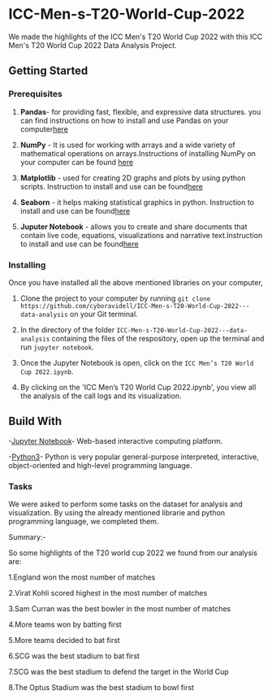 # ICC-Men-s-T20-World-Cup-2022

We made the highlights of the ICC Men's T20 World Cup 2022 with this ICC Men's T20 World Cup 2022 Data Analysis Project.

## Getting Started

### Prerequisites
1. **Pandas**- for providing fast, flexible, and expressive data structures. you can find instructions on how to install and use Pandas on your computer[here](https://pandas.pydata.org/getting_started.html) 

2. **NumPy** - It is used for working with arrays and a wide variety of mathematical operations on arrays.Instructions of installing NumPy on your computer can be found [here](https://numpy.org/)

3. **Matplotlib** - used for creating 2D graphs and plots by using python scripts. Instruction to install and use can be found[here](https://matplotlib.org/)

4. **Seaborn** - it helps making statistical graphics in python. Instruction to install and use can be found[here](https://seaborn.pydata.org/)

5. **Juputer Notebook** - allows you to create and share documents that contain live code, equations, visualizations and narrative text.Instruction to install and use can be found[here](https://docs.jupyter.org/en/latest/)

### Installing

Once you have installed all the above mentioned libraries on your computer,

1. Clone the project to your computer by running `git clone https://github.com/cyboravidell/ICC-Men-s-T20-World-Cup-2022---data-analysis` on your Git terminal.

2. In the directory of the folder `ICC-Men-s-T20-World-Cup-2022---data-analysis` containing the files of the respository, open up the terminal and run `jupyter notebook`.

3. Once the Jupyter Notebook is open, click on the `ICC Men’s T20 World Cup 2022.ipynb`.

4. By clicking on the 'ICC Men’s T20 World Cup 2022.ipynb', you view all the analysis of the call logs and its visualization.

## Build With 

-[Jupyter Notebook](https://jupyter.org/try-jupyter/retro/notebooks/?path=Untitled.ipynb)- Web-based interactive computing platform.

-[Python3](https://www.python.org/doc/)- Python is very popular general-purpose interpreted, interactive, object-oriented and high-level programming language. 

### Tasks
 
We were asked to perform some tasks on the dataset for analysis and visualization. By using the already mentioned librarie and python programming language, we completed them.

Summary:-

So some highlights of the T20 world cup 2022 we found from our analysis are:

1.England won the most number of matches

2.Virat Kohli scored highest in the most number of matches

3.Sam Curran was the best bowler in the most number of matches

4.More teams won by batting first

5.More teams decided to bat first

6.SCG was the best stadium to bat first

7.SCG was the best stadium to defend the target in the World Cup

8.The Optus Stadium was the best stadium to bowl first
